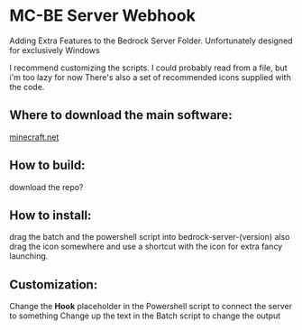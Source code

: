 # MC-BE Server Webhook
	
Adding Extra Features to the Bedrock Server Folder.
Unfortunately designed for exclusively Windows

I recommend customizing the scripts. I could probably read from a file, but i'm too lazy for now
There's also a set of recommended icons supplied with the code.
## Where to download the main software:
[minecraft.net](https://www.minecraft.net/en-us/download/server/bedrock)

## How to build:
download the repo?

## How to install:
drag the batch and the powershell script into bedrock-server-(version)
also drag the icon somewhere and use a
shortcut with the icon for extra fancy launching.

## Customization:
Change the **Hook** placeholder in the Powershell script to connect the server to something
Change up the text in the Batch script to change the output
